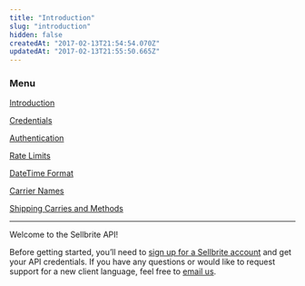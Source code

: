 ```yaml
---
title: "Introduction"
slug: "introduction"
hidden: false
createdAt: "2017-02-13T21:54:54.070Z"
updatedAt: "2017-02-13T21:55:50.665Z"
---
```

### Menu

[Introduction](introduction)

[Credentials](credentials)

[Authentication](authentication)

[Rate Limits](rate-limits)

[DateTime Format](datetime-format)

[Carrier Names](carrier-names)

[Shipping Carries and Methods](shipping-carries)

---

Welcome to the Sellbrite API!

Before getting started, you’ll need to [sign up for a Sellbrite account](https://app.sellbrite.com/merchants/sign_up) and get your API credentials. If you have any questions or would like to request support for a new client language, feel free to [email us](mailto:developer@sellbrite.com).
